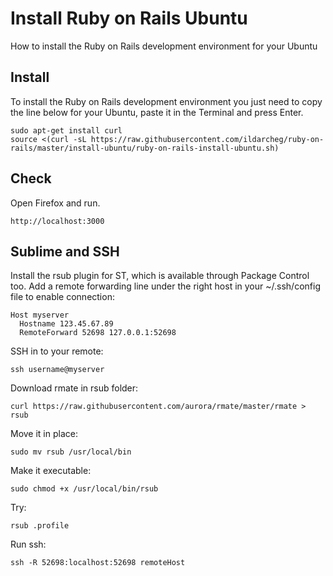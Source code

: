 # Install Ruby on Rails Ubuntu
How to install the Ruby on Rails development environment for your Ubuntu

## Install
To install the Ruby on Rails development environment you just need to copy the line below for your Ubuntu, paste it in the Terminal and press Enter. 

```
sudo apt-get install curl
source <(curl -sL https://raw.githubusercontent.com/ildarcheg/ruby-on-rails/master/install-ubuntu/ruby-on-rails-install-ubuntu.sh)
```

## Check
Open Firefox and run. 

```
http://localhost:3000
```

## Sublime and SSH

Install the rsub plugin for ST, which is available through Package Control too.
Add a remote forwarding line under the right host in your ~/.ssh/config file to enable connection:
```
Host myserver
  Hostname 123.45.67.89
  RemoteForward 52698 127.0.0.1:52698
```
SSH in to your remote: 
```
ssh username@myserver
```
Download rmate in rsub folder: 
```
curl https://raw.githubusercontent.com/aurora/rmate/master/rmate > rsub
```
Move it in place: 
```
sudo mv rsub /usr/local/bin 
```
Make it executable: 
```
sudo chmod +x /usr/local/bin/rsub
```
Try: 
```
rsub .profile 
```

Run ssh:
```
ssh -R 52698:localhost:52698 remoteHost
```
